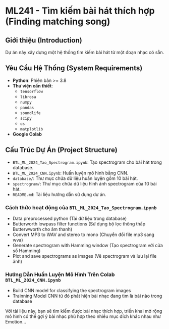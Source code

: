 # ML241 - Tìm kiếm bài hát thích hợp (Finding matching song)

## Giới thiệu (Introduction)
Dự án này xây dựng một hệ thống tìm kiếm bài hát từ một đoạn nhạc có sẵn.

## Yêu Cầu Hệ Thống (System Requirements)
* **Python**: Phiên bản >= 3.8
* **Thư viện cần thiết**:
   * `tensorflow`
   * `librosa`
   * `numpy`
   * `pandas`
   * `soundlife`
   * `scipy`
   * `os`
   * `matplotlib`
* **Google Colab** 

## Cấu Trúc Dự Án (Project Structure)
* `BTL_ML_2024_Tao_Spectrogram.ipynb`: Tạo spectrogram cho bài hát trong database.
* `BTL_ML_2024_CNN.ipynb`: Huấn luyện mô hình bằng CNN.
* `database/`: Thư mục chứa dữ liệu huấn luyện gồm 10 bài hát.
* `spectrogram/`: Thư mục chứa dữ liệu hình ảnh spectrogram của 10 bài hát.
* `README.md`: Tài liệu hướng dẫn sử dụng dự án.

### Cách thức hoạt động của `BTL_ML_2024_Tao_Spectrogram.ipynb`
*  Data preprocessed python (Tải dữ liệu trong database)
*  Butterworth lowpass filter functions (Sử dụng bộ lọc thông thấp Butterwworth cho âm thanh)
*  Convert MP3 to WAV and stereo to mono (Chuyển đổi file mp3 sang wva)
*  Generate spectrogram with Hamming window (Tạo spectrogram với cửa sổ Hamming)
*  Plot and save spectrograms as images (Vẽ spectrogram và lưu lại file ảnh)

### Hướng Dẫn Huấn Luyện Mô Hình Trên Colab `BTL_ML_2024_CNN.ipynb`
*  Build CNN model for classifying the spectrogram images
*  Trainning Model CNN từ đó phát hiện bài nhạc đang tìm là bài nào trong database

Với tài liệu này, bạn sẽ tìm kiếm được bài nhạc thích hợp, triển khai mở rộng mô hình có thể gợi ý bài nhạc phù hợp theo nhiều mục đích khác nhau như Emotion...


